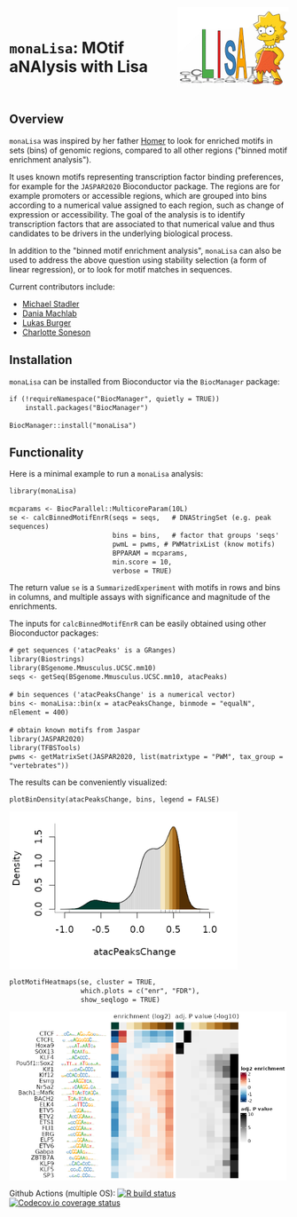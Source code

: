 <img src="vignettes/monaLisa_logo_v1.png" align="right" alt="monaLisa" width="200px"/>

<br>

# `monaLisa`: MOtif aNAlysis with Lisa

<br>

## Overview

`monaLisa` was inspired by her father [Homer](http://homer.ucsd.edu/homer/index.html)
to look for enriched motifs in sets (bins) of genomic regions, compared to all other
regions ("binned motif enrichment analysis").

It uses known motifs representing transcription factor binding preferences,
for example for the `JASPAR2020` Bioconductor package. The regions are for
example promoters or accessible regions, which are grouped into bins according
to a numerical value assigned to each region, such as change of expression
or accessibility. The goal of the analysis is to identify transcription
factors that are associated to that numerical value and thus candidates
to be drivers in the underlying biological process.

In addition to the "binned motif enrichment analysis", `monaLisa` can also be
used to address the above question using stability selection (a form of linear
regression), or to look for motif matches in sequences.

Current contributors include:

- [Michael Stadler](https://github.com/mbstadler)
- [Dania Machlab](https://github.com/machlabd)
- [Lukas Burger](https://github.com/LukasBurger)
- [Charlotte Soneson](https://github.com/csoneson)

## Installation

`monaLisa` can be installed from Bioconductor via the 
`BiocManager` package:

```
if (!requireNamespace("BiocManager", quietly = TRUE))
    install.packages("BiocManager")

BiocManager::install("monaLisa")
```

## Functionality

Here is a minimal example to run a `monaLisa` analysis:

```
library(monaLisa)

mcparams <- BiocParallel::MulticoreParam(10L)
se <- calcBinnedMotifEnrR(seqs = seqs,   # DNAStringSet (e.g. peak sequences)
                          bins = bins,   # factor that groups 'seqs'
                          pwmL = pwms, # PWMatrixList (know motifs)
                          BPPARAM = mcparams,
                          min.score = 10,
                          verbose = TRUE)
```

The return value `se` is a `SummarizedExperiment` with motifs in rows and bins
in columns, and multiple assays with significance and magnitude of the enrichments.

The inputs for `calcBinnedMotifEnrR` can be easily obtained using other
Bioconductor packages:  
```
# get sequences ('atacPeaks' is a GRanges)
library(Biostrings)
library(BSgenome.Mmusculus.UCSC.mm10)
seqs <- getSeq(BSgenome.Mmusculus.UCSC.mm10, atacPeaks)

# bin sequences ('atacPeaksChange' is a numerical vector)
bins <- monaLisa::bin(x = atacPeaksChange, binmode = "equalN", nElement = 400)

# obtain known motifs from Jaspar
library(JASPAR2020)
library(TFBSTools)
pwms <- getMatrixSet(JASPAR2020, list(matrixtype = "PWM", tax_group = "vertebrates"))
```

The results can be conveniently visualized:
```
plotBinDensity(atacPeaksChange, bins, legend = FALSE)
```
<img src="man/figures/monaLisa_binning_small.png" align="center" alt="binning" width="412px"/>

```
plotMotifHeatmaps(se, cluster = TRUE,
                  which.plots = c("enr", "FDR"),
                  show_seqlogo = TRUE)
```
<img src="man/figures/monaLisa_heatmaps_small.png" align="center" alt="heatmaps" width="501px"/>

<!-- badges: start -->
Github Actions (multiple OS): [![R build status](https://github.com/fmicompbio/monaLisa/workflows/R-CMD-check/badge.svg)](https://github.com/fmicompbio/monaLisa/actions) [![Codecov.io coverage status](https://codecov.io/github/fmicompbio/monaLisa/coverage.svg?branch=master)](https://codecov.io/github/fmicompbio/monaLisa)
<!-- badges: end -->

